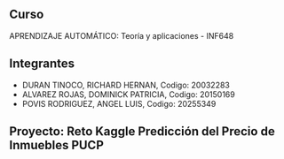 ## Curso
APRENDIZAJE AUTOMÁTICO: Teoría y aplicaciones - INF648
## Integrantes
- DURAN TINOCO, RICHARD HERNAN, Codigo:	20032283
- ALVAREZ ROJAS, DOMINICK PATRICIA, Codigo:	20150169
- POVIS RODRIGUEZ, ANGEL LUIS, Codigo:		20255349

## Proyecto: Reto Kaggle Predicción del Precio de Inmuebles PUCP
